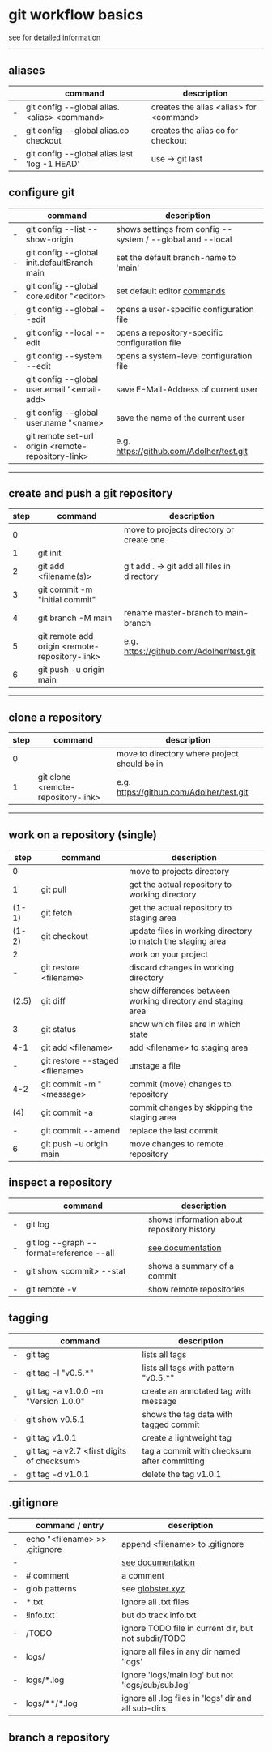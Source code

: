 # git workflow basics
[see for detailed information](https://git-scm.com/book/de/v2)
___
## aliases
|  | command | description |
| --- | --- | --- |
| - | git config --global alias.\<alias> \<command> | creates the alias \<alias> for \<command> |
| - | git config --global alias.co checkout | creates the alias co for checkout |
| - | git config --global alias.last 'log -1 HEAD' | use -> git last
## configure git
|  | command | description |
| --- | --- | --- |
| - | git config --list --show-origin | shows settings from config --system / --global and --local |
| - | git config --global init.defaultBranch main | set the default branch-name to 'main' |
| - | git config --global core.editor "\<editor> | set default editor [commands](https://git-scm.com/book/de/v2/Anhang-C%3A-Git-Kommandos-Setup-und-Konfiguration#ch_core_editor)
| - | git config --global --edit | opens a user-specific configuration file |
| - | git config --local --edit | opens a repository-specific configuration file |
| - | git config --system --edit | opens a system-level configuration file |
| - | git config --global user.email "\<email-add> | save E-Mail-Address of current user |
| - | git config --global user.name "\<name> | save the name of the current user |
| - | git remote set-url origin \<remote-repository-link> | e.g. https://github.com/Adolher/test.git |
___
## create and push a git repository
| step | command | description |
| --- | --- | --- |
| 0 | | move to projects directory or create one |
| 1 | git init |  |
| 2 | git add <filename(s)> | git add . -> git add all files in directory |
| 3 | git commit -m "initial commit" |  |
| 4 | git branch -M main | rename master-branch to main-branch |
| 5 | git remote add origin \<remote-repository-link> | e.g. https://github.com/Adolher/test.git |
| 6 | git push -u origin main |  |
___
## clone a repository
| step | command | description |
| --- | --- | --- |
| 0 | | move to directory where project should be in |
| 1 | git clone  \<remote-repository-link> | e.g. https://github.com/Adolher/test.git |
___
## work on a repository (single)
| step | command | description |
| --- | --- | --- |
| 0 | | move to projects directory |
| 1 | git pull | get the actual repository to working directory |
| (1-1) | git fetch | get the actual repository to staging area |
| (1-2) | git checkout | update files in working directory to match the staging area |
| 2 | | work on your project |
| - | git restore \<filename> | discard changes in working directory |
| (2.5) | git diff | show differences between working directory and staging area |
| 3 | git status | show which files are in which state |
| 4-1 | git add \<filename> | add \<filename> to staging area |
| - | git restore --staged \<filename> | unstage a file |
| 4-2 | git commit -m "\<message> | commit (move) changes to repository |
| (4) | git commit -a | commit changes by skipping the staging area |
| - | git commit --amend | replace the last commit |
| 6 | git push -u origin main | move changes to remote repository |

## inspect a repository
|  | command | description |
| --- | --- | --- |
| - | git log | shows information about repository history |
| - | git log --graph --format=reference --all | [see documentation](https://git-scm.com/docs/git-log#_commit_formatting) |
| - | git show \<commit> --stat | shows a summary of a commit |
| - | git remote -v | show remote repositories |

## tagging
|  | command | description |
| --- | --- | --- |
| - | git tag | lists all tags |
| - | git tag -l "v0.5.\*" | lists all tags with pattern "v0.5.\*" |
| - | git tag -a v1.0.0 -m "Version 1.0.0" | create an annotated tag with message |
| - | git show v0.5.1 | shows the tag data with tagged commit |
| - | git tag v1.0.1 | create a lightweight tag |
| - | git tag -a v2.7 \<first digits of checksum> | tag a commit with checksum after committing |
| - | git tag -d v1.0.1 | delete the tag v1.0.1 |

## .gitignore
|  | command / entry | description |
| --- | --- | --- |
| - | echo "\<filename> >> .gitignore | append \<filename> to .gitignore |
| - |  | [see documentation](https://git-scm.com/docs/gitignore)
| - | # comment | a comment |
| - | glob patterns | see [globster.xyz](https://globster.xyz/) | 
| - | *.txt | ignore all .txt files |
| - | !info.txt | but do track info.txt |
| - | /TODO | ignore TODO file in current dir, but not subdir/TODO |
| - | logs/ | ignore all files in any dir named 'logs' |
| - | logs/*.log | ignore 'logs/main.log' but not 'logs/sub/sub.log' |
| - | logs/**/*.log | ignore all .log files in 'logs' dir and all sub-dirs | 

## branch a repository
